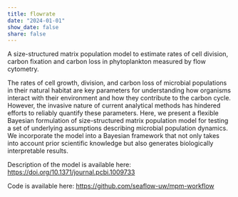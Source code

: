 ```yaml
---
title: flowrate
date: "2024-01-01"
show_date: false
share: false
---
```

A size-structured matrix population model to estimate rates of cell division, carbon fixation and carbon loss in phytoplankton measured by flow cytometry. 
<!--more--> 
The rates of cell growth, division, and carbon loss of microbial populations in their natural habitat are key parameters for understanding how organisms interact with their environment and how they contribute to the carbon cycle.  However, the invasive nature of current analytical methods has hindered efforts to reliably quantify these parameters. Here, we present a flexible Bayesian formulation of size-structured matrix population model for testing a set of underlying assumptions describing microbial population dynamics. We incorporate the model into a Bayesian framework that not only takes into account prior scientific knowledge but also generates biologically interpretable results. 

Description of the model is available here:
https://doi.org/10.1371/journal.pcbi.1009733

Code is available here: https://github.com/seaflow-uw/mpm-workflow
